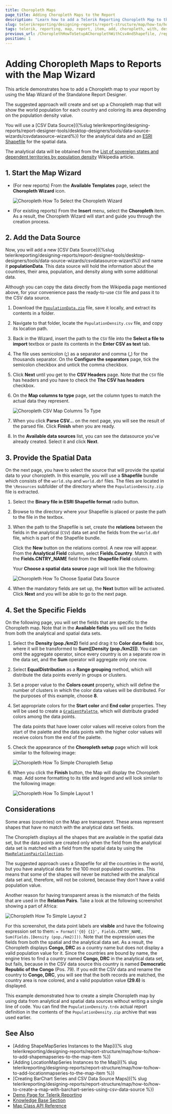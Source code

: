 ```yaml
---
title: Choropleth Maps 
page_title: Adding Choropleth Maps to the Report 
description: "Learn how to add a Telerik Reporting Choropleth Map to the report when using the Map Wizard and the Telerik Report Designers."
slug: telerikreporting/designing-reports/report-structure/map/how-to/how-to-setup-a-choropleth-using-the-map-wizard
tags: telerik, reporting, map, report, item, add, choropleth, with, designers, wizard 
previous_url: /ChoroplethHowToSetupAChoroplethWithCsvAndShapefile, /report-items/map/how-to/how-to-setup-a-choropleth-using-the-map-wizard, /knowledge-base/map-add-choropleth-with-map-wizard-to-reports
position: 1
---
```


# Adding Choropleth Maps to Reports with the Map Wizard

This article demonstrates how to add a Choropleth map to your report by using the Map Wizard of the Standalone Report Designer.

The suggested approach will create and set up a Choropleth map that will show the world population for each country and coloring its area depending on the population density value.

You will use a [CSV Data Source]({%slug telerikreporting/designing-reports/report-designer-tools/desktop-designers/tools/data-source-wizards/csvdatasource-wizard%}) for the analytical data and an [ESRI Shapefile](http://en.wikipedia.org/wiki/Shapefile) for the spatial data. 

The analytical data will be obtained from the [List of sovereign states and dependent territories by population density](http://en.wikipedia.org/wiki/List_of_sovereign_states_and_dependent_territories_by_population_density) Wikipedia article. 

## 1. Start the Map Wizard 

+ (For new reports) From the __Available Templates__ page, select the __Choropleth Wizard__ icon. 

	![Choropleth How To Select the Choropleth Wizard](images/Choropleth_HowToSimple_SelectChoroplethWizard.png)

+ (For existing reports) From the __Insert__ menu, select the __Choropleth__ item. As a result, the Choropleth Wizard will start and guide you through the creation process. 

## 2. Add the Data Source 

Now, you will add a new [CSV Data Source]({%slug telerikreporting/designing-reports/report-designer-tools/desktop-designers/tools/data-source-wizards/csvdatasource-wizard%}) and name it __populationData__. This data source will hold the information about the countries, their area, population, and density along with some additional data. 

Although you can copy the data directly from the Wikipedia page mentioned above, for your convenience pass the ready-to-use `CSV` file and pass it to the CSV data source. 

1. Download the [`PopulationData.zip`](https://github.com/telerik/reporting-docs/raw/master/knowledge-base/resources/PopulationDensity.zip) file, save it locally, and extract its contents in a folder. 
1. Navigate to that folder, locate the `PopulationDensity.csv` file, and copy its location path. 
1. Back in the Wizard, insert the path to the `CSV` file into the **Select a file to import** textbox or paste its contents in the __Enter CSV as text__ tab. 
1. The file uses semicolon (__;__) as a separator and comma (__,__) for the thousands separator. On the __Configure the separators__ page, tick the semicolon checkbox and untick the comma checkbox. 
1. Click __Next__ until you get to the __CSV Headers__ page. Note that the `CSV` file has headers and you have to check the **The CSV has headers** checkbox. 
1. On the __Map columns to type__ page, set the column types to match the actual data they represent. 

	![Choropleth CSV Map Columns To Type](images/Choropleth_HowToSimple_CSV_MapColumnsToType.png)

1. When you click __Parse CSV...__ on the next page, you will see the result of the parsed file. Click __Finish__ when you are ready. 
1. In the **Available data sources** list, you can see the datasource you've already created. Select it and click __Next__. 

## 3. Provide the Spatial Data 

On the next page, you have to select the source that will provide the spatial data to your choropleth. In this example, you will use a **Shapefile** bundle which consists of the `world.shp` and `world.dbf` files. The files are located in the `\Resources` subfolder of the directory where the `PopulationDensity.zip` file is extracted. 

1. Select the __Binary file in ESRI Shapefile format__ radio button. 
1. Browse to the directory where your Shapefile is placed or paste the path to the file in the textbox. 
1. When the path to the Shapefile is set, create the __relations__ between the fields in the analytical (`CSV`) data set and the fields from the `world.dbf` file, which is part of the Shapefile bundle. 

	Click the __New__ button on the relations control. A new row will appear. From the __Analytical Field__ column, select **Fields.Country**. Match it with the **Fields.CNTRY_NAME** field from the __Shapefile Field__ column. 

	Your __Choose a spatial data source__ page will look like the following: 

	![Choropleth How To Choose Spatial Data Source](images/Choropleth_HowToSimple_ChooseSpatialDataSource.png)

1. When the mandatory fields are set up, the __Next__ button will be activated. Click **Next** and you will be able to go to the next page. 

## 4. Set the Specific Fields 

On the following page, you will set the fields that are specific to the Choropleth map. Note that in the **Available fields** you will see the fields from both the analytical and spatial data sets.

1. Select the __Density (pop./km2)__ field and drag it to **Color data field:** box, where it will be transformed to __Sum([Density (pop./km2)])__. You can omit the aggregate operator, since every country is on a separate row in the data set, and the __Sum__ operator will aggregate only one row. 
1. Select __EqualDistribution__ as a **Range grouping** method, which will distribute the data points evenly in groups or clusters. 
1. Set a proper value to the **Colors count** property, which will define the number of clusters in which the color data values will be distributed. For the purposes of this example, choose __8__.
1. Set appropriate colors for the **Start color** and **End color** properties. They will be used to create a [`GradientPalette`](/reporting/api/Telerik.Reporting.Drawing.GradientPalette), which will distribute graded colors among the data points.

	The data points that have lower color values will receive colors from the start of the palette and the data points with the higher color values will receive colors from the end of the palette. 

1. Check the appearance of the __Choropleth setup__ page which will look similar to the following image:

	![Choropleth How To Simple Choropleth Setup](images/Choropleth_HowToSimple_ChoroplethSetup.png)

1. When you click the __Finish__ button, the Map will display the Choropleth map. Add some formatting to its title and legend and will look similar to the following image:

	![Choropleth How To Simple Layout 1](images/Choropleth_HowToSimple_Layout1.png)

## Considerations 

Some areas (countries) on the Map are transparent. These areas represent shapes that have no match with the analytical data set fields.

The Choropleth displays all the shapes that are available in the spatial data set, but the data points are created only when the field from the analytical data set is matched with a field from the spatial data by using the [`MapRelationPairCollection`](/reporting/api/Telerik.Reporting.MapRelationPairCollection).

The suggested approach uses a Shapefile for all the countries in the world, but you have analytical data for the 100 most populated countries. This means that some of the shapes will never be matched with the analytical data set and, therefore, will not be colored, because they don't have a valid population value.

Another reason for having transparent areas is the mismatch of the fields that are used in the __Relation Pairs__. Take a look at the following screenshot showing a part of Africa:

![Choropleth How To Simple Layout 2](images/Choropleth_HowToSimple_Layout2.png) 

For this screenshot, the data point labels are __visible__ and have the following expression set to them: `= Format('{0} {1}', Fields.CNTRY_NAME, Sum(Fields.[Density (pop./km2)]))`. Note that the expression uses the fields from both the spatial and the analytical data set. As a result, the Choropleth displays __Congo, DRC__ as a country name but does not display a valid population value for it. Since the countries are bound by name, the engine tries to find a country named __Congo, DRC__ in the analytical data set, but fails, because in the CSV data source this country is named __Democratic Republic of the Congo__ (Pos. 79). If you edit the CSV data and rename the country to __Congo, DRC__, you will see that the both records are matched, the country area is now colored, and a valid population value __(29.6)__ is displayed.

This example demonstrated how to create a simple Choropleth map by using data from analytical and spatial data sources without writing a single line of code. You can find the `PopulationDensity.trdx` actual report definition in the contents of the `PopulationDensity.zip` archive that was used earlier.

## See Also 

* [Adding ShapeMapSeries Instances to the Map]({% slug telerikreporting/designing-reports/report-structure/map/how-to/how-to-add-shapemapseries-to-the-map-item %})
* [Adding LocationMapSeries Instances to the Map]({% slug telerikreporting/designing-reports/report-structure/map/how-to/how-to-add-locationmapseries-to-the-map-item %})
* [Creating BarChart Series and CSV Data Source Maps]({% slug telerikreporting/designing-reports/report-structure/map/how-to/how-to-create-a-map-with-barchart-series-using-csv-data-source %})
* [Demo Page for Telerik Reporting](https://demos.telerik.com/reporting) 
* [Knowledge Base Section](/knowledge-base)
* [Map Class API Reference](/api/telerik.reporting.map)
